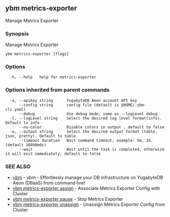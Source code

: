 ## ybm metrics-exporter

Manage Metrics Exporter

### Synopsis

Manage Metrics Exporter

```
ybm metrics-exporter [flags]
```

### Options

```
  -h, --help   help for metrics-exporter
```

### Options inherited from parent commands

```
  -a, --apiKey string      YugabyteDB Aeon account API key
      --config string      config file (default is $HOME/.ybm-cli.yaml)
      --debug              Use debug mode, same as --logLevel debug
  -l, --logLevel string    Select the desired log level format(info). Default to info
      --no-color           Disable colors in output , default to false
  -o, --output string      Select the desired output format (table, json, pretty). Default to table
      --timeout duration   Wait command timeout, example: 5m, 1h. (default 168h0m0s)
      --wait               Wait until the task is completed, otherwise it will exit immediately, default to false
```

### SEE ALSO

* [ybm](ybm.md)	 - ybm - Effortlessly manage your DB infrastructure on YugabyteDB Aeon (DBaaS) from command line!
* [ybm metrics-exporter assign](ybm_metrics-exporter_assign.md)	 - Associate Metrics Exporter Config with Cluster
* [ybm metrics-exporter pause](ybm_metrics-exporter_pause.md)	 - Stop Metrics Exporter
* [ybm metrics-exporter unassign](ybm_metrics-exporter_unassign.md)	 - Unassign Metrics Exporter Config from Cluster

